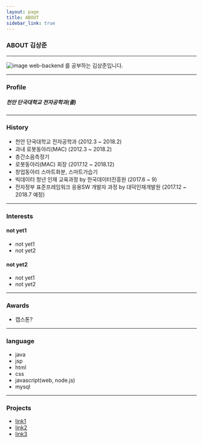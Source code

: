 ```yaml
---
layout: page
title: ABOUT
sidebar_link: true
---
```


### ABOUT 김상준 ###
--------------------
![image](https://avatars3.githubusercontent.com/u/29705928?s=460&v=4)
web-backend 를 공부하는 김상준입니다.

-----------------------------------

### Profile
##### 천안 단국대학교 전자공학과(졸)

-----------------------------------

### History ###
- 천안 단국대학교 전자공학과 (2012.3 ~ 2018.2)
- 과내 로봇동아리(MAC) (2012.3 ~ 2018.2)
- 층간소음측정기
- 로봇동아리(MAC) 회장 (2017.12 ~ 2018.12)
- 창업동아리 스마트화분, 스마트가습기
- 빅데이터 청년 인재 교육과정 by 한국데이터진흥원 (2017.6 ~ 9)
- 전자정부 표준프레임워크 응용SW 개발자 과정 by 대덕인재개발원 (2017.12 ~ 2018.7 예정)

------------------------------------------------

### Interests
#### not yet1
- not yet1
- not yet2

#### not yet2
- not yet1
- not yet2

------------------------------------------------

### Awards
- 캡스톤?

------------------------------------------------

### language
- java
- jsp
- html
- css
- javascript(web, node.js)
- mysql

------------------------------------------------

### Projects
- [link1](https://www.google.com)
- [link2](https://www.google.com)
- [link3](https://www.google.com)
